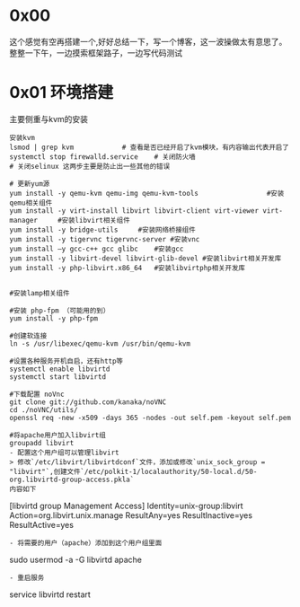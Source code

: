 # 0x00
这个感觉有空再搭建一个,好好总结一下，写一个博客，这一波操做太有意思了。整整一下午，一边摸索框架路子，一边写代码测试

# 0x01 环境搭建
主要侧重与kvm的安装
```
安装kvm
lsmod | grep kvm			# 查看是否已经开启了kvm模块，有内容输出代表开启了
systemctl stop firewalld.service 	# 关闭防火墙
# 关闭selinux 这两步主要是防止出一些其他的错误

# 更新yum源
yum install -y qemu-kvm qemu-img qemu-kvm-tools 				#安装qemu相关组件
yum install -y virt-install libvirt libvirt-client virt-viewer virt-manager 	#安装libvirt相关组件
yum install -y bridge-utils		#安装网络桥接组件
yum install -y tigervnc tigervnc-server #安装vnc
yum install –y gcc-c++ gcc glibc  	#安装gcc
yum install -y libvirt-devel libvirt-glib-devel	#安装libvirt相关开发库
yum install -y php-libvirt.x86_64	#安装libvirtphp相关开发库


#安装lamp相关组件

#安装 php-fpm （可能用的到）
yum install -y php-fpm

#创建软连接
ln -s /usr/libexec/qemu-kvm /usr/bin/qemu-kvm 

#设置各种服务开机自启，还有http等
systemctl enable libvirtd
systemctl start libvirtd 

#下载配置 noVnc
git clone git://github.com/kanaka/noVNC
cd ./noVNC/utils/ 
openssl req -new -x509 -days 365 -nodes -out self.pem -keyout self.pem

#将apache用户加入libvirt组
groupadd libvirt
- 配置这个用户组可以管理libvirt 
> 修改`/etc/libvirt/libvirtdconf`文件，添加或修改`unix_sock_group = "libvirt"`,创建文件`/etc/polkit-1/localauthority/50-local.d/50-org.libvirtd-group-access.pkla`
内容如下
```
[libvirtd group Management Access]
Identity=unix-group:libvirt
Action=org.libvirt.unix.manage
ResultAny=yes
ResultInactive=yes
ResultActive=yes
```
- 将需要的用户（apache）添加到这个用户组里面
```
sudo usermod -a -G libvirtd apache
```
- 重启服务
```
service libvirtd restart
```
``` 
